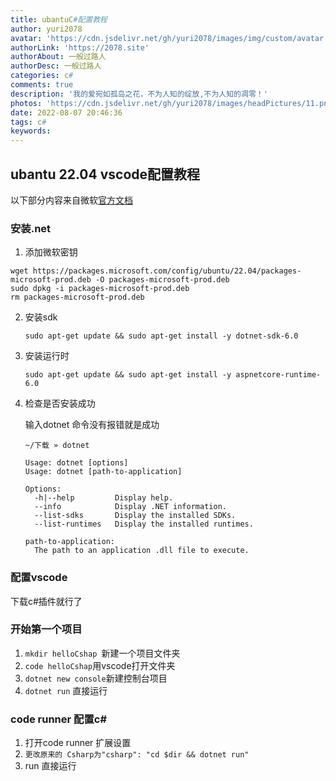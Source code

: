 ```yaml
---
title: ubantuC#配置教程
author: yuri2078
avatar: 'https://cdn.jsdelivr.net/gh/yuri2078/images/img/custom/avatar.jpg'
authorLink: 'https://2078.site'
authorAbout: 一般过路人
authorDesc: 一般过路人
categories: c#
comments: true
description: '我的爱宛如孤岛之花，不为人知的绽放,不为人知的凋零！'
photos: 'https://cdn.jsdelivr.net/gh/yuri2078/images/headPictures/11.png'
date: 2022-08-07 20:46:36
tags: c#
keywords:
---
```


## ubantu 22.04 vscode配置教程

以下部分内容来自微软[官方文档](https://docs.microsoft.com/zh-cn/dotnet/core/install/linux-ubuntu)

### 安装.net



1.  添加微软密钥

   ```shell
   wget https://packages.microsoft.com/config/ubuntu/22.04/packages-microsoft-prod.deb -O packages-microsoft-prod.deb
   sudo dpkg -i packages-microsoft-prod.deb
   rm packages-microsoft-prod.deb
   ```

2. 安装sdk

   ```shell
   sudo apt-get update && sudo apt-get install -y dotnet-sdk-6.0
   ```

3. 安装运行时

   ```shell
   sudo apt-get update && sudo apt-get install -y aspnetcore-runtime-6.0
   ```

4. 检查是否安装成功

   输入dotnet 命令没有报错就是成功

   ```shell
   ~/下载 » dotnet                                   
   
   Usage: dotnet [options]
   Usage: dotnet [path-to-application]
   
   Options:
     -h|--help         Display help.
     --info            Display .NET information.
     --list-sdks       Display the installed SDKs.
     --list-runtimes   Display the installed runtimes.
   
   path-to-application:
     The path to an application .dll file to execute.
   
   ```

### 配置vscode

下载c#插件就行了



### 开始第一个项目

1. `mkdir helloCshap `新建一个项目文件夹
2. `code helloCshap`用vscode打开文件夹
3. `dotnet new console`新建控制台项目
4. `dotnet run` 直接运行

### code runner 配置c#

1. 打开code runner 扩展设置
2. `更改原来的 Csharp为"csharp": "cd $dir && dotnet run"`
3. run 直接运行